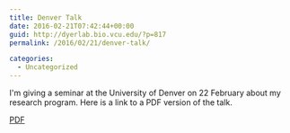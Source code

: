 ```yaml
---
title: Denver Talk
date: 2016-02-21T07:42:44+00:00
guid: http://dyerlab.bio.vcu.edu/?p=817
permalink: /2016/02/21/denver-talk/

categories:
  - Uncategorized
---
```

I'm giving a seminar at the University of Denver on 22 February about my research program.  Here is a link to a PDF version of the talk.

[PDF](https://drive.google.com/file/d/0B0T81CzLjtfPTFdKMl9PYVZUT2c/view?usp=sharing)